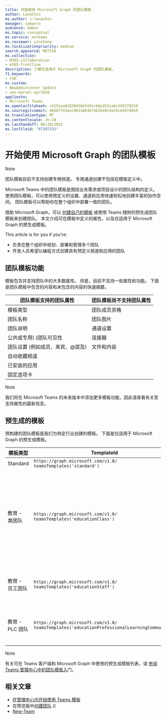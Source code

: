 ```yaml
---
title: 开始使用 Microsoft Graph 的团队模板
author: LanaChin
ms.author: v-lanachin
manager: samanro
audience: Admin
ms.topic: conceptual
ms.service: msteams
ms.reviewer: yinchang
ms.localizationpriority: medium
search.appverid: MET150
ms.collection:
- M365-collaboration
- m365-frontline
description: 了解仅适用于 Microsoft Graph 的团队模板。
f1.keywords:
- CSH
ms.custom:
- NewAdminCenter_Update
- seo-marvel-apr2020
appliesto:
- Microsoft Teams
ms.openlocfilehash: c4251aa0293665b6fd41c66e352ca9c595378259
ms.sourcegitcommit: 46dbff43eec9631863b74b2b49c9a29c6497d8e8
ms.translationtype: MT
ms.contentlocale: zh-CN
ms.lasthandoff: 08/20/2022
ms.locfileid: "67397233"
---
```

# <a name="get-started-with-team-templates-using-microsoft-graph"></a>开始使用 Microsoft Graph 的团队模板

> [!NOTE]
> 团队模板目前不支持创建专用频道。 专用通道创建不包括在模板定义中。

Microsoft Teams 中的团队模板是围绕业务需求或项目设计的团队结构的定义。 使用团队模板，可以使用预定义的设置、通道和应用快速轻松地创建丰富的协作空间。 团队模板可以帮助你在整个组织中部署一致的团队。

借助 Microsoft Graph，可以 [创建自己的模板](/graph/api/resources/teamtemplate?view=graph-rest-beta) 或使用 Teams 随附的预生成团队模板来创建团队。 本文介绍可在模板中定义的属性，以及仅适用于 Microsoft Graph 的预生成模板。

This article is for you if you're:

- 负责在整个组织中规划、部署和管理多个团队<br>
- 开发人员希望以编程方式创建具有预定义频道和应用的团队

## <a name="team-template-capabilities"></a>团队模板功能

模板包含并支持团队中的大多数属性。 但是，目前不支持一些属性和功能。 下面是团队模板中包含的内容和未包含的内容的快速摘要。

| **团队模板支持的团队属性** | **团队模板尚不支持团队属性** |
| ------------------------------------------------ | -------------------------------------------------------- |
| 模板类型 | 团队成员资格 |
| 团队名称 | 团队图片 |
| 团队说明 | 通道设置 |
| 公共或专用)  (团队可见性 | 连接器 |
| 团队设置 (例如成员、来宾、@提及)  | 文件和内容 |
| 自动收藏频道 | |
| 已安装的应用 | |
| 固定选项卡 | |

> [!NOTE]
> 我们将在 Microsoft Teams 的未来版本中添加更多模板功能，因此请查看有关受支持属性的最新信息。

## <a name="pre-built-templates"></a>预生成的模板

预构建的团队模板是我们为特定行业创建的模板。 下面是仅适用于 Microsoft Graph 的预生成模板。

| 模板类型 | TemplateId | 此基本模板包含的属性 |
| ------------------ | -------------- | ----------------------------------------------------- |
| Standard | `https://graph.microsoft.com/v1.0/`<br>`teamsTemplates('standard')` | 没有其他应用和属性 |
| 教育 -<br>类团队 | `https://graph.microsoft.com/v1.0/`<br>`teamsTemplates('educationClass')` | 应用：<ul><li>OneNote 课堂笔记本 (固定到“ **常规** ”选项卡)  </li><li>分配应用 (固定到“ **常规** ”选项卡) </li></ul> 团队属性：<ul><li>无法重写设置为 **HiddenMembership** (的团队可见性) </li></ul> |
| 教育 -<br>员工团队 | `https://graph.microsoft.com/v1.0/`<br>`teamsTemplates('educationStaff')` | 应用：<ul><li>OneNote 教职员工笔记本 (固定到“ **常规** ”选项卡) </li></ul> |
|教育 -<br>PLC 团队 |`https://graph.microsoft.com/v1.0/`<br>`teamsTemplates('educationProfessionalLearningCommunity')` | 应用：<ul><li>OneNote PLC Notebook (固定到“ **常规** ”选项卡) </ul></li>|

> [!NOTE]
> 有关可在 Teams 客户端和 Microsoft Graph 中使用的预生成模板列表，请 [参阅 Teams 管理中心中的团队模板入](get-started-with-teams-templates-in-the-admin-console.md)门。

## <a name="related-articles"></a>相关文章

- [在管理中心内开始使用 Teams 模板](get-started-with-teams-templates-in-the-admin-console.md)
- 在预览版中[创建团队](/graph/api/team-post?view=graph-rest-beta) () 
- [New-Team](/powershell/module/teams/New-Team?view=teams-ps)
